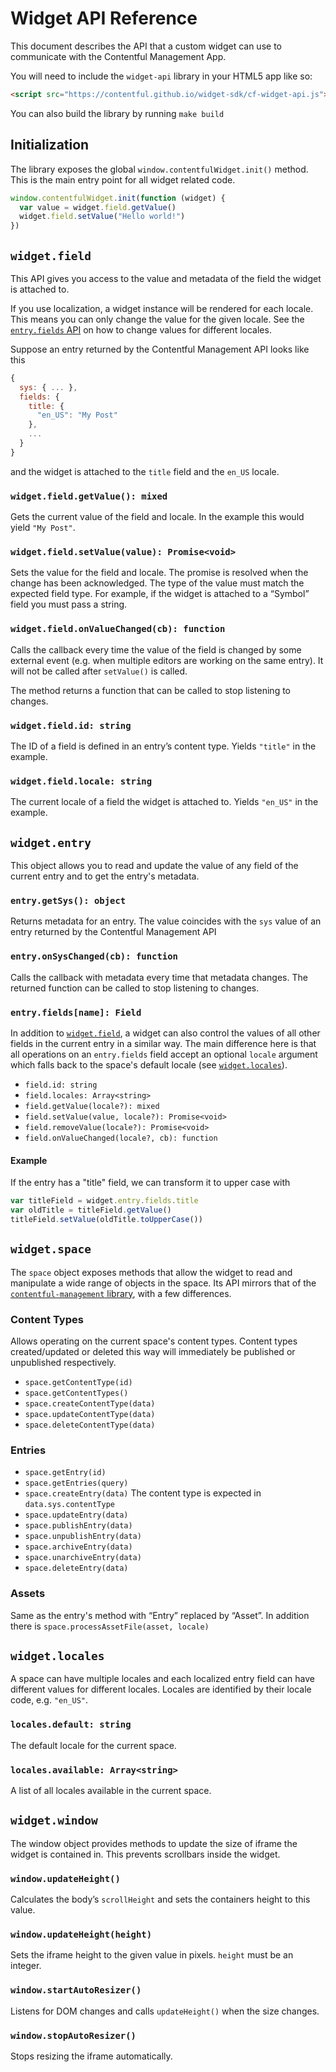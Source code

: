 # Widget API Reference

This document describes the API that a custom widget can use to
communicate with the Contentful Management App.

You will need to include the `widget-api` library in your HTML5 app like
so:
~~~html
<script src="https://contentful.github.io/widget-sdk/cf-widget-api.js"></script>
~~~

You can also build the library by running `make build`

## Initialization

The library exposes the global `window.contentfulWidget.init()` method.
This is the main entry point for all widget related code.

~~~js
window.contentfulWidget.init(function (widget) {
  var value = widget.field.getValue()
  widget.field.setValue("Hello world!")
})
~~~

## `widget.field`

This API gives you access to the value and metadata of the field the widget is
attached to.

If you use localization, a widget instance will be rendered for each locale.
This means you can only change the value for the given locale. See the
[`entry.fields` API]() on how to change values for different locales.

Suppose an entry returned by the Contentful Management API looks like this
~~~js
{
  sys: { ... },
  fields: {
    title: {
      "en_US": "My Post"
    },
    ...
  }
}
~~~
and the widget is attached to the `title` field and the `en_US` locale.


### `widget.field.getValue(): mixed`

Gets the current value of the field and locale. In the example this would yield
`"My Post"`.

### `widget.field.setValue(value): Promise<void>`

Sets the value for the field and locale. The promise is resolved when the change
has been acknowledged. The type of the value must match the expected field type.
For example, if the widget is attached to a “Symbol” field you must pass a
string.

### `widget.field.onValueChanged(cb): function`

Calls the callback every time the value of the field is changed by some external
event (e.g. when multiple editors are working on the same entry). It will not be
called after `setValue()` is called.

The method returns a function that can be called to stop listening to changes.

### `widget.field.id: string`

The ID of a field is defined in an entry’s content type. Yields `"title"` in the
example.

### `widget.field.locale: string`

The current locale of a field the widget is attached to. Yields `"en_US"` in the
example.


## `widget.entry`

This object allows you to read and update the value of any field of the current
entry and to get the entry's metadata.

### `entry.getSys(): object`

Returns metadata for an entry. The value coincides with the `sys` value of an
entry returned by the Contentful Management API

### `entry.onSysChanged(cb): function`

Calls the callback with metadata every time that metadata changes. The returned
function can be called to stop listening to changes.


### `entry.fields[name]: Field`

In addition to [`widget.field`](#widget-field), a widget can also control the
values of all other fields in the current entry in a similar way. The main
difference here is that all operations on an `entry.fields` field accept an
optional `locale` argument which falls back to the space's default locale (see
[`widget.locales`](#widget-locales)).

* `field.id: string`
* `field.locales: Array<string>`
* `field.getValue(locale?): mixed`
* `field.setValue(value, locale?): Promise<void>`
* `field.removeValue(locale?): Promise<void>`
* `field.onValueChanged(locale?, cb): function`


#### Example
If the entry has a "title" field, we can transform it to upper case with
~~~js
var titleField = widget.entry.fields.title
var oldTitle = titleField.getValue()
titleField.setValue(oldTitle.toUpperCase())
~~~


## `widget.space`

The `space` object exposes methods that allow the widget to read and manipulate a
wide range of objects in the space. Its API mirrors that of the
[`contentful-management` library][cma-js], with a few differences.

[cma-js]: https://github.com/contentful/contentful-management.js

### Content Types
Allows operating on the current space's content types. Content types
created/updated or deleted this way will immediately be published or unpublished
respectively.

* `space.getContentType(id)`
* `space.getContentTypes()`
* `space.createContentType(data)`
* `space.updateContentType(data)`
* `space.deleteContentType(data)`

### Entries

* `space.getEntry(id)`
* `space.getEntries(query)`
* `space.createEntry(data)` The content type is expected in `data.sys.contentType`
* `space.updateEntry(data)`
* `space.publishEntry(data)`
* `space.unpublishEntry(data)`
* `space.archiveEntry(data)`
* `space.unarchiveEntry(data)`
* `space.deleteEntry(data)`

### Assets

Same as the entry's method with “Entry” replaced by “Asset”. In addition there
is `space.processAssetFile(asset, locale)`


## `widget.locales`

A space can have multiple locales and each localized entry field can have
different values for different locales. Locales are identified by their locale
code, e.g. `"en_US"`.

### `locales.default: string`

The default locale for the current space.

### `locales.available: Array<string>`

A list of all locales available in the current space.


## `widget.window`

The window object provides methods to update the size of iframe the widget is
contained in. This prevents scrollbars inside the widget.

### `window.updateHeight()`

Calculates the body’s `scrollHeight` and sets the containers height to
this value.

### `window.updateHeight(height)`

Sets the iframe height to the given value in pixels. `height` must be an integer.

### `window.startAutoResizer()`

Listens for DOM changes and calls `updateHeight()` when the size changes.

### `window.stopAutoResizer()`

Stops resizing the iframe automatically.
